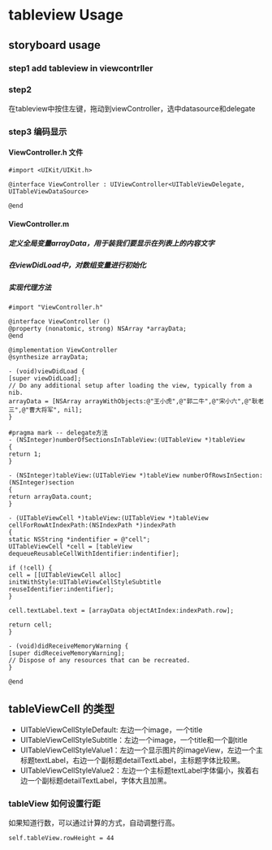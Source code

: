 # tableview Usage

## storyboard usage

### step1 add tableview in viewcontrller

### step2 
在tableview中按住左键，拖动到viewController，选中datasource和delegate

### step3 编码显示

#### ViewController.h 文件
```objc
#import <UIKit/UIKit.h>

@interface ViewController : UIViewController<UITableViewDelegate, UITableViewDataSource>

@end
```

#### ViewController.m

##### 定义全局变量arrayData，用于装我们要显示在列表上的内容文字

##### 在viewDidLoad中，对数组变量进行初始化

##### 实现代理方法
```objc
#import "ViewController.h"

@interface ViewController ()
@property (nonatomic, strong) NSArray *arrayData;
@end

@implementation ViewController
@synthesize arrayData;

- (void)viewDidLoad {
[super viewDidLoad];
// Do any additional setup after loading the view, typically from a nib.
arrayData = [NSArray arrayWithObjects:@"王小虎",@"郭二牛",@"宋小六",@"耿老三",@"曹大将军", nil];
}

#pragma mark -- delegate方法
- (NSInteger)numberOfSectionsInTableView:(UITableView *)tableView
{
return 1;
}

- (NSInteger)tableView:(UITableView *)tableView numberOfRowsInSection:(NSInteger)section
{
return arrayData.count;
}

- (UITableViewCell *)tableView:(UITableView *)tableView cellForRowAtIndexPath:(NSIndexPath *)indexPath
{
static NSString *indentifier = @"cell";
UITableViewCell *cell = [tableView dequeueReusableCellWithIdentifier:indentifier];

if (!cell) {
cell = [[UITableViewCell alloc] initWithStyle:UITableViewCellStyleSubtitle reuseIdentifier:indentifier];
}

cell.textLabel.text = [arrayData objectAtIndex:indexPath.row];

return cell;
}

- (void)didReceiveMemoryWarning {
[super didReceiveMemoryWarning];
// Dispose of any resources that can be recreated.
}

@end
```
## tableViewCell 的类型
- UITableViewCellStyleDefault: 左边一个image，一个title
- UITableViewCellStyleSubtitle：左边一个image，一个title和一个副title
- UITableViewCellStyleValue1：左边一个显示图片的imageView，左边一个主标题textLabel，右边一个副标题detailTextLabel，主标题字体比较黑。
-  UITableViewCellStyleValue2：左边一个主标题textLabel字体偏小，挨着右边一个副标题detailTextLabel，字体大且加黑。

### tableView 如何设置行距
如果知道行数，可以通过计算的方式，自动调整行高。
```objc
self.tableView.rowHeight = 44
```

